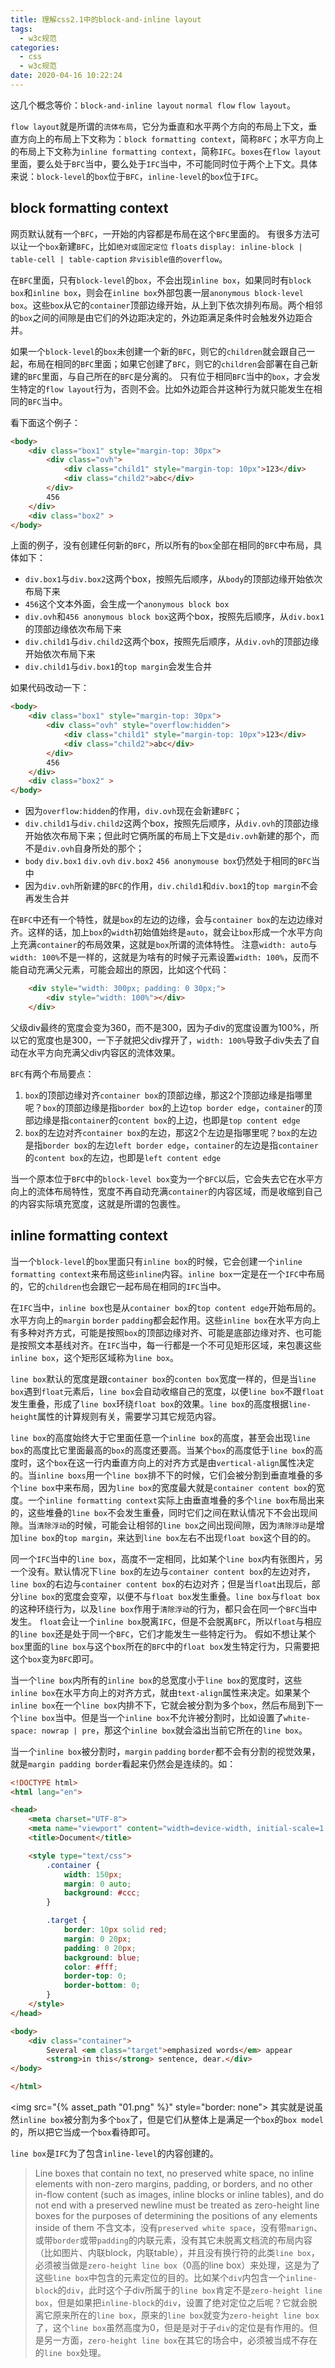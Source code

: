 ```yaml
---
title: 理解css2.1中的block-and-inline layout
tags:
  - w3c规范
categories:
  - css
  - w3c规范
date: 2020-04-16 10:22:24
---
```



这几个概念等价：`block-and-inline layout` `normal flow` `flow layout`。

<!-- more -->
`flow layout`就是所谓的`流体布局`，它分为垂直和水平两个方向的布局上下文，垂直方向上的布局上下文称为：`block formatting context`，简称`BFC`；水平方向上的布局上下文称为`inline formatting context`，简称`IFC`。`boxes`在`flow layout`里面，要么处于`BFC`当中，要么处于`IFC`当中，不可能同时位于两个上下文。具体来说：`block-level`的`box`位于`BFC`，`inline-level`的`box`位于`IFC`。

## block formatting context
网页默认就有一个`BFC`，一开始的内容都是布局在这个`BFC`里面的。 有很多方法可以让一个`box`新建`BFC`，比如`绝对或固定定位` `floats` `display: inline-block | table-cell | table-caption` `非visible值的overflow`。

在`BFC`里面，只有`block-level`的`box`，不会出现`inline box`，如果同时有`block box`和`inline box`，则会在`inline box`外部包裹一层`anonymous block-level box`。这些`box`从它的`container`顶部边缘开始，从上到下依次排列布局。两个相邻的`box`之间的间隙是由它们的外边距决定的，外边距满足条件时会触发外边距合并。

如果一个`block-level`的`box`未创建一个新的`BFC`，则它的`children`就会跟自己一起，布局在相同的`BFC`里面；如果它创建了`BFC`，则它的`children`会部署在自己新建的`BFC`里面，与自己所在的`BFC`是分离的。 只有位于相同`BFC`当中的`box`，才会发生特定的`flow layout`行为，否则不会。比如外边距合并这种行为就只能发生在相同的`BFC`当中。

看下面这个例子：
```html
<body>
    <div class="box1" style="margin-top: 30px">
        <div class="ovh">
            <div class="child1" style="margin-top: 10px">123</div>
            <div class="child2">abc</div>
        </div>
        456
    </div>
    <div class="box2" >
</body>
```
上面的例子，没有创建任何新的`BFC`，所以所有的`box`全部在相同的`BFC`中布局，具体如下：
* `div.box1`与`div.box2`这两个box，按照先后顺序，从`body`的顶部边缘开始依次布局下来
* `456`这个文本外面，会生成一个`anonymous block box`
* `div.ovh`和`456 anonymous block box`这两个box，按照先后顺序，从`div.box1`的顶部边缘依次布局下来
* `div.child1`与`div.child2`这两个box，按照先后顺序，从`div.ovh`的顶部边缘开始依次布局下来
* `div.child1`与`div.box1`的`top margin`会发生合并

如果代码改动一下：
```html
<body>
    <div class="box1" style="margin-top: 30px">
        <div class="ovh" style="overflow:hidden">
            <div class="child1" style="margin-top: 10px">123</div>
            <div class="child2">abc</div>
        </div>
        456
    </div>
    <div class="box2" >
</body>
```
* 因为`overflow:hidden`的作用，`div.ovh`现在会新建`BFC`；
* `div.child1`与`div.child2`这两个box，按照先后顺序，从`div.ovh`的顶部边缘开始依次布局下来；但此时它俩所属的布局上下文是`div.ovh`新建的那个，而不是`div.ovh`自身所处的那个；
* `body` `div.box1` `div.ovh` `div.box2` `456 anonymouse box`仍然处于相同的`BFC`当中
* 因为`div.ovh`所新建的`BFC`的作用，`div.child1`和`div.box1`的`top margin`不会再发生合并

在`BFC`中还有一个特性，就是`box`的左边的边缘，会与`container box`的左边边缘对齐。这样的话，加上`box`的`width`初始值始终是`auto`，就会让`box`形成一个水平方向上充满`container`的布局效果，这就是`box`所谓的流体特性。 注意`width: auto`与`width: 100%`不是一样的，这就是为啥有的时候子元素设置`width: 100%`，反而不能自动充满父元素，可能会超出的原因，比如这个代码：
```html
    <div style="width: 300px; padding: 0 30px;">
        <div style="width: 100%"></div>
    </div>
```
父级div最终的宽度会变为360，而不是300，因为子div的宽度设置为100%，所以它的宽度也是300，一下子就把父div撑开了，`width: 100%`导致子div失去了自动在水平方向充满父div内容区的流体效果。

`BFC`有两个布局要点：
1. `box`的顶部边缘对齐`container box`的顶部边缘，那这2个顶部边缘是指哪里呢？`box`的顶部边缘是指`border box`的上边`top border edge`，`container`的顶部边缘是指`container`的`content box`的上边，也即是`top content edge`
2. `box`的左边对齐`container box`的左边，那这2个左边是指哪里呢？`box`的左边是指`border box`的左边`left border edge`，`container`的左边是指`container`的`content box`的左边，也即是`left content edge`

当一个原本位于`BFC`中的`block-level box`变为一个`BFC`以后，它会失去它在水平方向上的流体布局特性，宽度不再自动充满`container`的内容区域，而是收缩到自己的内容实际填充宽度，这就是所谓的包裹性。

## inline formatting context
当一个`block-level`的`box`里面只有`inline box`的时候，它会创建一个`inline formatting context`来布局这些`inline`内容。`inline box`一定是在一个`IFC`中布局的，它的`children`也会跟它一起布局在相同的`IFC`当中。

在`IFC`当中，`inline box`也是从`container box`的`top content edge`开始布局的。水平方向上的`margin` `border` `padding`都会起作用。这些`inline box`在水平方向上有多种对齐方式，可能是按照`box`的顶部边缘对齐、可能是底部边缘对齐、也可能是按照文本基线对齐。在`IFC`当中，每一行都是一个不可见矩形区域，来包裹这些`inline box`，这个矩形区域称为`line box`。

`line box`默认的宽度是跟`container box`的`conten box`宽度一样的，但是当`line box`遇到`float`元素后，`line box`会自动收缩自己的宽度，以便`line box`不跟`float`发生重叠，形成了`line box`环绕`float box`的效果。`line box`的高度根据`line-height`属性的计算规则有关，需要学习其它规范内容。

`line box`的高度始终大于它里面任意一个`inline box`的高度，甚至会出现`line box`的高度比它里面最高的`box`的高度还要高。当某个`box`的高度低于`line box`的高度时，这个`box`在这一行内垂直方向上的对齐方式是由`vertical-align`属性决定的。当`inline boxs`用一个`line box`排不下的时候，它们会被分割到垂直堆叠的多个`line box`中来布局，因为`line box`的宽度最大就是`container content box`的宽度。一个`inline formatting context`实际上由垂直堆叠的多个`line box`布局出来的，这些堆叠的`line box`不会发生重叠，同时它们之间在默认情况下不会出现间隙。当`清除浮动`的时候，可能会让相邻的`line box`之间出现间隙，因为`清除浮动`是增加`line box`的`top margin`，来达到`line box`左右不出现`float box`这个目的的。

同一个`IFC`当中的`line box`，高度不一定相同，比如某个`line box`内有张图片，另一个没有。默认情况下`line box`的左边与`container content box`的左边对齐，`line box`的右边与`container content box`的右边对齐；但是当`float`出现后，部分`line box`的宽度会变窄，以便不与`float box`发生重叠。`line box`与`float box`的这种环绕行为，以及`line box`作用于`清除浮动`的行为，都只会在同一个`BFC`当中发生。 `float`会让一个`inline box`脱离`IFC`，但是不会脱离`BFC`，所以`float`与相应的`line box`还是处于同一个`BFC`，它们才能发生一些特定行为。 假如不想让某个`box`里面的`line box`与这个`box`所在的`BFC`中的`float box`发生特定行为，只需要把这个`box`变为`BFC`即可。

当一个`line box`内所有的`inline box`的总宽度小于`line box`的宽度时，这些`inline box`在水平方向上的对齐方式，就由`text-align`属性来决定。如果某个`inline box`在一个`line box`内排不下，它就会被分割为多个`box`，然后布局到下一个`line box`当中。但是当一个`inline box`不允许被分割时，比如设置了`white-space: nowrap | pre`，那这个`inline box`就会溢出当前它所在的`line box`。

当一个`inline box`被分割时，`margin` `padding` `border`都不会有分割的视觉效果，就是`margin padding border`看起来仍然会是连续的。如：
```html
<!DOCTYPE html>
<html lang="en">

<head>
    <meta charset="UTF-8">
    <meta name="viewport" content="width=device-width, initial-scale=1.0">
    <title>Document</title>

    <style type="text/css">
        .container {
            width: 150px;
            margin: 0 auto;
            background: #ccc;
        }

        .target {
            border: 10px solid red;
            margin: 0 20px;
            padding: 0 20px;
            background: blue;
            color: #fff;
            border-top: 0;
            border-bottom: 0;
        }
    </style>
</head>

<body>
    <div class="container">
        Several <em class="target">emphasized words</em> appear
        <strong>in this</strong> sentence, dear.</div>
</body>

</html>
```
<img src="{% asset_path "01.png" %}" style="border: none">
其实就是说虽然`inline box`被分割为多个`box`了，但是它们从整体上是满足一个`box`的`box model`的，所以把它当成一个`box`看待即可。

`line box`是`IFC`为了包含`inline-level`的内容创建的。
> Line boxes that contain no text, no preserved white space, no inline elements with non-zero margins, padding, or borders, and no other in-flow content (such as images, inline blocks or inline tables), and do not end with a preserved newline must be treated as zero-height line boxes for the purposes of determining the positions of any elements inside of them
不含文本，没有`preserved white space`，没有带`marign`、或带`border`或带`padding`的内联元素，没有其它未脱离文档流的布局内容（比如图片、内联block，内联table），并且没有换行符的此类`line box`，必须被当做是`zero-height line box`（0高的line box）来处理，这是为了这些`line box`中包含的元素定位的目的。比如某个`div`内包含一个`inline-block`的`div`，此时这个子div所属于的`line box`肯定不是`zero-height line box`，但是如果把`inline-block`的`div`，设置了绝对定位之后呢？它就会脱离它原来所在的`line box`，原来的`line box`就变为`zero-height line box`了，这个`line box`虽然高度为0，但是是对于子`div`的定位是有作用的。但是另一方面，`zero-height line box`在其它的场合中，必须被当成不存在的`line box`处理。

